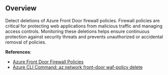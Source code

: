 ## Overview

Detect deletions of Azure Front Door firewall policies. Firewall policies are critical for protecting web applications from malicious traffic and managing access controls. Monitoring these deletions helps ensure continuous protection against security threats and prevents unauthorized or accidental removal of policies.

**References**:
- [Azure Front Door Firewall Policies](https://learn.microsoft.com/en-us/azure/web-application-firewall/afds/afds-overview)
- [Azure CLI Command: az network front-door waf-policy delete](https://learn.microsoft.com/en-us/cli/azure/network/front-door/waf-policy?view=azure-cli-latest#az-network-front-door-waf-policy-delete)

